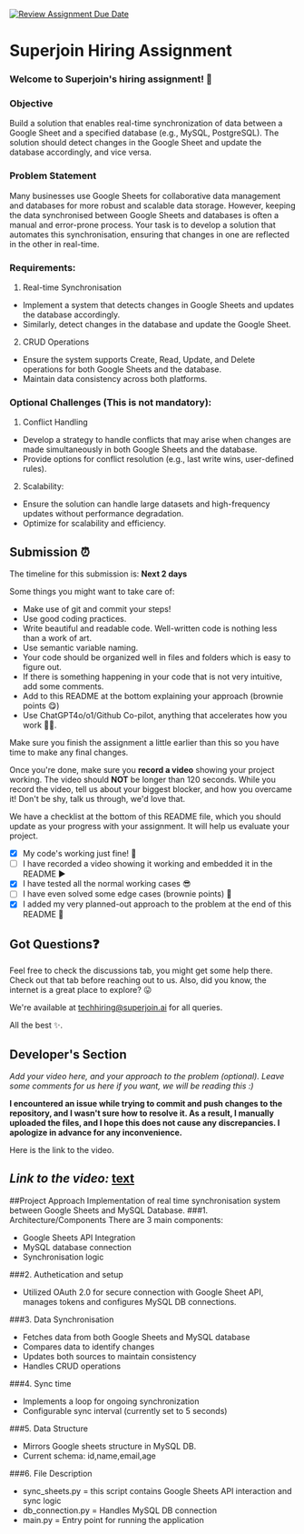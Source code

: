 [![Review Assignment Due Date](https://classroom.github.com/assets/deadline-readme-button-22041afd0340ce965d47ae6ef1cefeee28c7c493a6346c4f15d667ab976d596c.svg)](https://classroom.github.com/a/AHFn7Vbn)
# Superjoin Hiring Assignment

### Welcome to Superjoin's hiring assignment! 🚀

### Objective
Build a solution that enables real-time synchronization of data between a Google Sheet and a specified database (e.g., MySQL, PostgreSQL). The solution should detect changes in the Google Sheet and update the database accordingly, and vice versa.

### Problem Statement
Many businesses use Google Sheets for collaborative data management and databases for more robust and scalable data storage. However, keeping the data synchronised between Google Sheets and databases is often a manual and error-prone process. Your task is to develop a solution that automates this synchronisation, ensuring that changes in one are reflected in the other in real-time.

### Requirements:
1. Real-time Synchronisation
  - Implement a system that detects changes in Google Sheets and updates the database accordingly.
   - Similarly, detect changes in the database and update the Google Sheet.
  2.	CRUD Operations
   - Ensure the system supports Create, Read, Update, and Delete operations for both Google Sheets and the database.
   - Maintain data consistency across both platforms.
   
### Optional Challenges (This is not mandatory):
1. Conflict Handling
- Develop a strategy to handle conflicts that may arise when changes are made simultaneously in both Google Sheets and the database.
- Provide options for conflict resolution (e.g., last write wins, user-defined rules).
    
2. Scalability: 	
- Ensure the solution can handle large datasets and high-frequency updates without performance degradation.
- Optimize for scalability and efficiency.

## Submission ⏰
The timeline for this submission is: **Next 2 days**

Some things you might want to take care of:
- Make use of git and commit your steps!
- Use good coding practices.
- Write beautiful and readable code. Well-written code is nothing less than a work of art.
- Use semantic variable naming.
- Your code should be organized well in files and folders which is easy to figure out.
- If there is something happening in your code that is not very intuitive, add some comments.
- Add to this README at the bottom explaining your approach (brownie points 😋)
- Use ChatGPT4o/o1/Github Co-pilot, anything that accelerates how you work 💪🏽. 

Make sure you finish the assignment a little earlier than this so you have time to make any final changes.

Once you're done, make sure you **record a video** showing your project working. The video should **NOT** be longer than 120 seconds. While you record the video, tell us about your biggest blocker, and how you overcame it! Don't be shy, talk us through, we'd love that.

We have a checklist at the bottom of this README file, which you should update as your progress with your assignment. It will help us evaluate your project.

- [x] My code's working just fine! 🥳
- [ ] I have recorded a video showing it working and embedded it in the README ▶️
- [x] I have tested all the normal working cases 😎
- [ ] I have even solved some edge cases (brownie points) 💪
- [x] I added my very planned-out approach to the problem at the end of this README 📜

## Got Questions❓
Feel free to check the discussions tab, you might get some help there. Check out that tab before reaching out to us. Also, did you know, the internet is a great place to explore? 😛

We're available at techhiring@superjoin.ai for all queries. 

All the best ✨.

## Developer's Section
*Add your video here, and your approach to the problem (optional). Leave some comments for us here if you want, we will be reading this :)*

**I encountered an issue while trying to commit and push changes to the repository, and I wasn't sure how to resolve it. As a result, I manually uploaded the files, and I hope this does not cause any discrepancies. I apologize in advance for any inconvenience.**

Here is the link to the video.
## *Link to the video:*  [text](https://drive.google.com/file/d/1inaZCBybC2VOQoOcs39NXgQsSTPeCd01/view?usp=sharing)

##Project Approach
Implementation of real time synchronisation system between Google Sheets and MySQL Database.
###1. Architecture/Components
There are 3 main components:
- Google Sheets API Integration
- MySQL database connection
- Synchronisation logic

###2. Authetication and setup
- Utilized OAuth 2.0 for secure connection with Google Sheet API, manages tokens and configures MySQL DB connections.

###3. Data Synchronisation
- Fetches data from both Google Sheets and MySQL database
- Compares data to identify changes
- Updates both sources to maintain consistency
- Handles CRUD operations

###4. Sync time
- Implements a loop for ongoing synchronization
- Configurable sync interval (currently set to 5 seconds)

###5. Data Structure
- Mirrors Google sheets structure in MySQL DB.
- Current schema: id,name,email,age

###6. File Description
- sync_sheets.py  =  this script contains Google Sheets API interaction and sync logic
- db_connection.py  =  Handles MySQL DB connection
- main.py  =  Entry point for running the application

